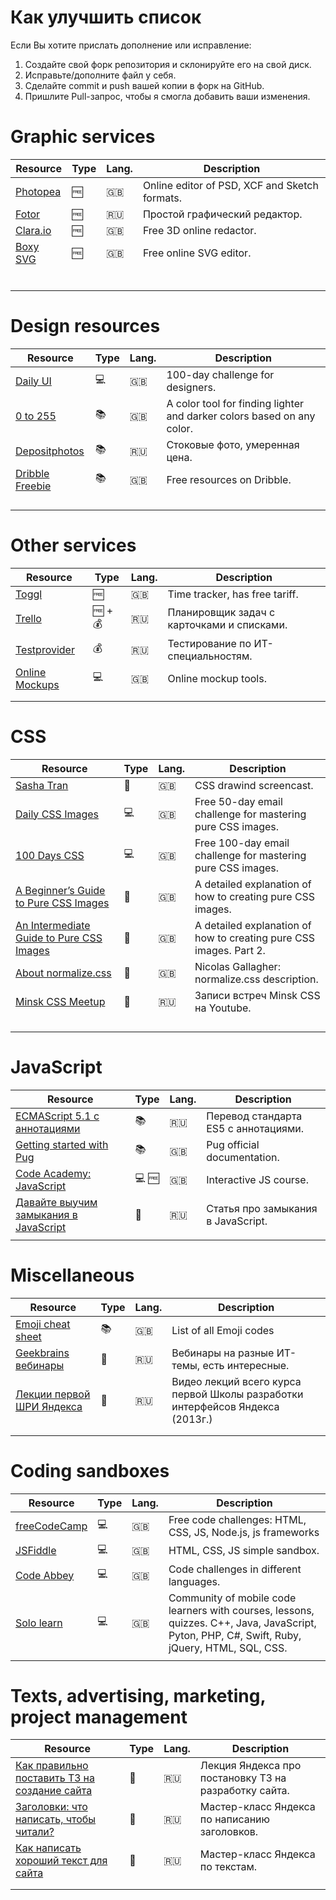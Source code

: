 # Как улучшить список

Если Вы хотите прислать дополнение или исправление:
1. Создайте свой форк репозитория и склонируйте его на свой диск.
2. Исправьте/дополните файл у себя.
3. Сделайте commit и push вашей копии в форк на GitHub.
4. Пришлите Pull-запрос, чтобы я смогла добавить ваши изменения.

# Graphic services
| Resource | Type | Lang. | Description |
-----------|------|----------|--------------
|[Photopea](https://www.photopea.com/)|:free:|:uk:|Online editor of PSD, XCF and Sketch formats.|
|[Fotor](https://h5.fotor.com)|:free:|:ru:|Простой графический редактор.|
|[Clara.io](https://clara.io/scenes)|:free:|:uk:|Free 3D online redactor.|
|[Boxy SVG](https://boxy-svg.com/main.html)|:free:|:uk:| Free online SVG editor.|
|||||
|||||
|||||
|||||
|||||
|||||

# Design resources
| Resource | Type | Lang. | Description |
-----------|------|----------|--------------
|[Daily UI](http://www.dailyui.co/)|:computer:|:uk:|100-day challenge for designers.|
|[0 to 255](http://www.0to255.com/)|:books:|:uk:|A color tool for finding lighter and darker colors based on any color.|
|[Depositphotos](https://ru.depositphotos.com/home.html)|:books:|:ru:|Стоковые фото, умеренная цена.|
|[Dribble Freebie](https://dribbble.com/search?q=Freebie)|:books:|:uk:|Free resources on Dribble.|
|||||
|||||
|||||
|||||

# Other services
| Resource | Type | Lang. | Description |
-----------|------|----------|--------------
|[Toggl](https://toggl.com)|:free:|:uk:|Time tracker, has free tariff.|
|[Trello](https://trello.com/home)|:free: + :moneybag:|:ru:|Планировщик задач с карточками и списками.|
|[Testprovider](http://testprovider.com/)|:moneybag:|:ru:|Тестирование по ИТ-специальностям.|
|[Online Mockups](https://app.moqups.com/)|:computer:|:uk:|Online mockup tools.|
|||||
|||||

# CSS

| Resource | Type | Lang. | Description |
-----------|------|----------|--------------
|[Sasha Tran](https://www.youtube.com/channel/UCCATAa8MWoBuH-sR_Jlx29A/videos)|:movie_camera:|:uk:|CSS drawind screencast.|
|[Daily CSS Images](http://dailycssimages.com/)|:computer:|:uk:|Free 50-day email challenge for mastering pure CSS images.|
|[100 Days CSS](https://100dayscss.com/)|:computer:|:uk:|Free 100-day email challenge for mastering pure CSS images.|
|[A Beginner’s Guide to Pure CSS Images](https://medium.com/coding-artist/a-beginners-guide-to-pure-css-images-ef9a5d069dd2)|:page_facing_up:|:uk:|A detailed explanation of how to creating pure CSS images. |
|[An Intermediate Guide to Pure CSS Images](https://medium.com/coding-artist/an-intermediate-guide-to-pure-css-images-f058e2b30697)|:page_facing_up:|:uk:|A detailed explanation of how to creating pure CSS images. Part 2.|
|[About normalize.css](http://nicolasgallagher.com/about-normalize-css/)|:page_facing_up:|:uk:|Nicolas Gallagher: normalize.css description. |
|[Minsk CSS Meetup](https://www.youtube.com/channel/UCbq5voeHkiCc5YducCiuUWA/feed)|:movie_camera:|:ru:|Записи встреч Minsk CSS на Youtube.|
|||||
|||||
|||||
|||||


# JavaScript

| Resource | Type | Lang. | Description |
-----------|------|----------|--------------
|[ECMAScript 5.1 с аннотациями](http://es5.javascript.ru/)|:books:|:ru:|Перевод стандарта ES5 с аннотациями.|
|[Getting started with Pug](https://pugjs.org/api/getting-started.html)|:books:|:uk:|Pug official documentation.|
|[Code Academy: JavaScript](https://www.codecademy.com/en/tracks/javascript-combined)|:computer: :free:|:uk:| Interactive JS course. |
|[Давайте выучим замыкания в JavaScript](https://htmlacademy.ru/blog/195-lets-learn-javascript-closures)|:page_facing_up:|:ru:|Статья про замыкания в JavaScript.|
|||||

# Miscellaneous

| Resource | Type | Lang. | Description |
-----------|------|----------|--------------
|[Emoji cheat sheet](https://www.webpagefx.com/tools/emoji-cheat-sheet/)|:books:|:gb:|List of all Emoji codes|
|[Geekbrains вебинары](https://geekbrains.ru/events)|:movie_camera:|:ru:|Вебинары на разные ИТ-темы, есть интересные.|
|[Лекции первой ШРИ Яндекса](https://habrahabr.ru/company/yandex/blog/168259/)|:movie_camera:|:ru:|Видео лекций всего курса первой Школы разработки интерфейсов Яндекса (2013г.)|
|||||
|||||

# Coding sandboxes

| Resource | Type | Lang. | Description |
-----------|------|----------|--------------
|[freeCodeCamp](https://www.freecodecamp.org/)|:computer:|:uk:|Free code challenges: HTML, CSS, JS, Node.js, js frameworks|
|[JSFiddle](https://jsfiddle.net/)|:computer:|:uk:|HTML, CSS, JS simple sandbox.|
|[Code Abbey](http://www.codeabbey.com/)|:computer:|:uk:|Code challenges in different languages.|
|[Solo learn](https://www.sololearn.com/)|:computer:|:uk:|Community of mobile code learners with courses, lessons, quizzes. C++, Java, JavaScript, Pyton, PHP, C#, Swift, Ruby, jQuery, HTML, SQL, CSS.|
|||||



# Texts, advertising, marketing, project management

| Resource | Type | Lang. | Description |
-----------|------|----------|--------------
|[Как правильно поставить ТЗ на создание сайта](https://events.yandex.ru/lib/talks/3086/)|:movie_camera:|:ru:|Лекция Яндекса про постановку ТЗ на разработку сайта.|
|[Заголовки: что написать, чтобы читали?](https://events.yandex.ru/lib/talks/4285/)|:movie_camera:|:ru:|Мастер-класс Яндекса по написанию заголовков.|
|[Как написать хороший текст для сайта](https://events.yandex.ru/lib/talks/3079/)|:movie_camera:|:ru:|Мастер-класс Яндекса по текстам.|
|||||
|||||


